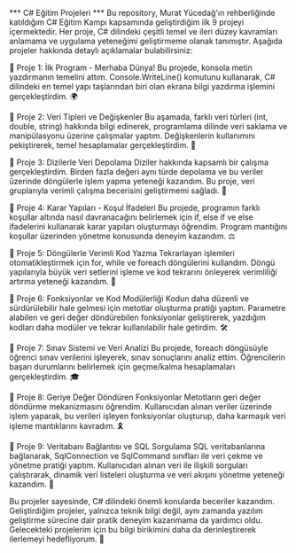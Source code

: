 *** C# Eğitim Projeleri ***
Bu repository, Murat Yücedağ'ın rehberliğinde katıldığım C# Eğitim Kampı kapsamında geliştirdiğim ilk 9 projeyi içermektedir. Her proje, C# dilindeki çeşitli temel ve ileri düzey kavramları anlamama ve uygulama yeteneğimi geliştirmeme olanak tanımıştır. Aşağıda projeler hakkında detaylı açıklamalar bulabilirsiniz:

🔹 Proje 1: İlk Program - Merhaba Dünya!
Bu projede, konsola metin yazdırmanın temelini attım. Console.WriteLine() komutunu kullanarak, C# dilindeki en temel yapı taşlarından biri olan ekrana bilgi yazdırma işlemini gerçekleştirdim. 🌍

🔹 Proje 2: Veri Tipleri ve Değişkenler
Bu aşamada, farklı veri türleri (int, double, string) hakkında bilgi edinerek, programlama dilinde veri saklama ve manipülasyonu üzerine çalışmalar yaptım. Değişkenlerin kullanımını pekiştirerek, temel hesaplamalar gerçekleştirdim. 🔢

🔹 Proje 3: Dizilerle Veri Depolama
Diziler hakkında kapsamlı bir çalışma gerçekleştirdim. Birden fazla değeri aynı türde depolama ve bu veriler üzerinde döngülerle işlem yapma yeteneği kazandım. Bu proje, veri gruplarıyla verimli çalışma becerisini geliştirmemi sağladı. 🧩

🔹 Proje 4: Karar Yapıları - Koşul İfadeleri
Bu projede, programın farklı koşullar altında nasıl davranacağını belirlemek için if, else if ve else ifadelerini kullanarak karar yapıları oluşturmayı öğrendim. Program mantığını koşullar üzerinden yönetme konusunda deneyim kazandım. ⚖️

🔹 Proje 5: Döngülerle Verimli Kod Yazma
Tekrarlayan işlemleri otomatikleştirmek için for, while ve foreach döngülerini kullandım. Döngü yapılarıyla büyük veri setlerini işleme ve kod tekrarını önleyerek verimliliği artırma yeteneği kazandım. 🔄

🔹 Proje 6: Fonksiyonlar ve Kod Modülerliği
Kodun daha düzenli ve sürdürülebilir hale gelmesi için metotlar oluşturma pratiği yaptım. Parametre alabilen ve geri değer döndürebilen fonksiyonlar geliştirerek, yazdığım kodları daha modüler ve tekrar kullanılabilir hale getirdim. 🛠️

🔹 Proje 7: Sınav Sistemi ve Veri Analizi
Bu projede, foreach döngüsüyle öğrenci sınav verilerini işleyerek, sınav sonuçlarını analiz ettim. Öğrencilerin başarı durumlarını belirlemek için geçme/kalma hesaplamaları gerçekleştirdim. 🎓

🔹 Proje 8: Geriye Değer Döndüren Fonksiyonlar
Metotların geri değer döndürme mekanizmasını öğrendim. Kullanıcıdan alınan veriler üzerinde işlem yaparak, bu verileri işleyen fonksiyonlar oluşturup, daha karmaşık veri işleme mantıklarını kavradım. 🎗️

🔹 Proje 9: Veritabanı Bağlantısı ve SQL Sorgulama
SQL veritabanlarına bağlanarak, SqlConnection ve SqlCommand sınıfları ile veri çekme ve yönetme pratiği yaptım. Kullanıcıdan alınan veri ile ilişkili sorguları çalıştırarak, dinamik veri listeleri oluşturma ve veri akışını yönetme yeteneği kazandım. 💾

Bu projeler sayesinde, C# dilindeki önemli konularda beceriler kazandım. Geliştirdiğim projeler, yalnızca teknik bilgi değil, aynı zamanda yazılım geliştirme sürecine dair pratik deneyim kazanmama da yardımcı oldu. Gelecekteki projelerim için bu bilgi birikimini daha da derinleştirerek ilerlemeyi hedefliyorum. 🚀
